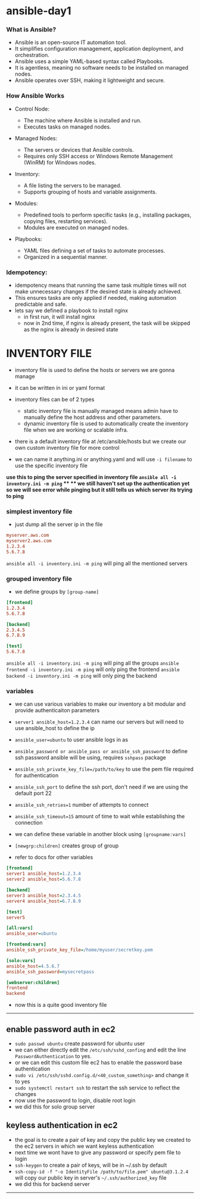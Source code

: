 # ansible-day1

### What is Ansible?
- Ansible is an open-source IT automation tool.
- It simplifies configuration management, application deployment, and orchestration.
- Ansible uses a simple YAML-based syntax called Playbooks.
- It is agentless, meaning no software needs to be installed on managed nodes.
- Ansible operates over SSH, making it lightweight and secure.

### How Ansible Works
- Control Node:
    - The machine where Ansible is installed and run.
    - Executes tasks on managed nodes.

- Managed Nodes:
    - The servers or devices that Ansible controls.
    - Requires only SSH access or Windows Remote Management (WinRM) for Windows nodes.

- Inventory:
    - A file listing the servers to be managed.
    - Supports grouping of hosts and variable assignments.

- Modules:
    - Predefined tools to perform specific tasks (e.g., installing packages, copying files, restarting services).
    - Modules are executed on managed nodes.

- Playbooks:
    - YAML files defining a set of tasks to automate processes.
    - Organized in a sequential manner.

### Idempotency:
- idempotency means that running the same task multiple times will not make unnecessary changes if the desired state is already achieved. 
- This ensures tasks are only applied if needed, making automation predictable and safe.
- lets say we defined a playbook to install nginx
    - in first run, it will install nginx
    - now in 2nd time, if nginx is already present, the task will be skipped as the nginx is already in desired state


# INVENTORY FILE
- inventory file is used to define the hosts or servers we are gonna manage
- it can be written in ini or yaml format
- inventory files can be of 2 types
    - static inventory file is manually managed means admin have to manually define the host address and other parameters.
    - dynamic inventory file is used to automatically create the inventory file when we are working or scalable infra.
 
- there is a default inventory file at /etc/ansible/hosts but we create our own custom inventory file for more control
- we can name it anything.ini or anything.yaml and will use `-i filename` to use the specific inventory file


**use this to ping the server specified in inventory file `ansible all -i inventory.ini -m ping` **
** we still haven't set up the authentication yet so we will see error while pinging but it still tells us which server its trying to ping**
### simplest inventory file
- just dump all the server ip in the file
```ini
myserver.aws.com
myserver2.aws.com
1.2.3.4
5.6.7.8

```
`ansible all -i inventory.ini -m ping` will ping all the mentioned servers

### grouped inventory file
- we define groups by `[group-name]` 
```ini
[frontend]
1.2.3.4
5.6.7.8

[backend]
2.3.4.5
6.7.8.9

[test]
5.6.7.8
```
`ansible all -i inventory.ini -m ping` will ping all the groups 
`ansible frontend -i inventory.ini -m ping` will only ping the frontend
`ansible backend -i inventory.ini -m ping` will only ping the backend

### variables
- we can use various variables to make our inventory a bit modular and provide authenticaiton parameters
- `server1 ansible_host=1.2.3.4` can name our servers but will need to use ansible_host to define the ip
- `ansible_user=ubuntu` to user ansible logs in as
- `ansible_password or ansible_pass or ansible_ssh_password` to define ssh password ansible will be using, requires `sshpass` package
- `ansible_ssh_private_key_file=/path/to/key` to use the pem file required for authentication
- `ansible_ssh_port` to define the ssh port, don't need if we are using the default port 22
- `ansible_ssh_retries=1` number of attempts to connect
- `ansible_ssh_timeout=15` amount of time to wait while establishing the connection
- we can define these variable in another block using `[groupname:vars]`
- `[newgrp:children]` creates group of group 

- refer to docs for other variables

```ini
[frontend]
server1 ansible_host=1.2.3.4
server2 ansible_host=5.6.7.8

[backend]
server3 ansible_host=2.3.4.5
server4 ansible_host=6.7.8.9

[test]
server5

[all:vars]
ansible_user=ubuntu

[frontend:vars]
ansible_ssh_private_key_file=/home/myuser/secretkey.pem

[solo:vars]
ansible_host=4.5.6.7
ansible_ssh_password=mysecretpass

[webserver:children]
frontend
backend

```
- now this is a quite good inventory file

---
## enable password auth in ec2
- `sudo passwd ubuntu` create password for ubuntu user
- we can either directly edit the `/etc/ssh/sshd_confing` and edit the line `PasswordAuthentication` to yes.
- or we can edit this custom file ec2 has to enable the password base authentication 
- `sudo vi /etc/ssh/sshd.config.d/<40_custom_something>` and change it to yes
- `sudo systemctl restart ssh` to restart the ssh service to reflect the changes
- now use the password to login, disable root login 
- we did this for solo group server

## keyless authentication in ec2
- the goal is to create a pair of key and copy the public key we created to the ec2 servers in which we want keyless authentication
- next time we wont have to give any password or specify pem file to login
- `ssh-keygen` to create a pair of keys, will be in ~/.ssh by default
- `ssh-copy-id -f "-o IdentityFile /path/to/file.pem" ubuntu@3.1.2.4` will copy our public key in server's `~/.ssh/authorized_key` file
- we did this for backend server


---

